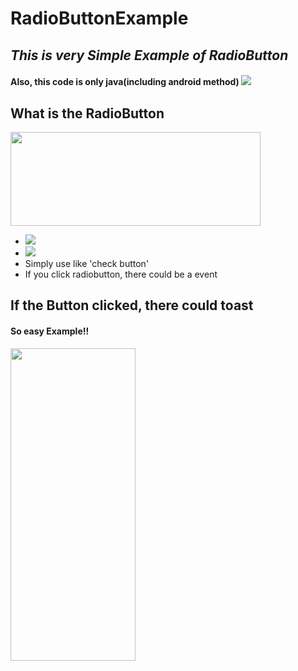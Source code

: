# RadioButtonExample
## _This is very Simple Example of RadioButton_
#### Also, this code is only java(including android method) <img src ="https://img.shields.io/badge/Java-yellow.svg?&style=flat&logo=java&logoColor=white"/>

## What is the RadioButton

<img src = "https://user-images.githubusercontent.com/76798832/129898251-1034d92d-9a80-4098-8c26-31e4a39b81a6.png" width="400" height="150"/>

- <img src = "https://img.shields.io/badge/RadioButton-%20-blue"/>
- <img src = "https://img.shields.io/badge/RadioGroup-%20-blue"/>
- Simply use like 'check button'
- If you click radiobutton, there could be a event <br/>

## If the Button clicked, there could toast <br/>
#### So easy Example!!
<img src = "https://user-images.githubusercontent.com/76798832/130123170-f31a60b8-890a-4565-9216-783ac90d92ba.gif" width="200" height="500"/>


  

